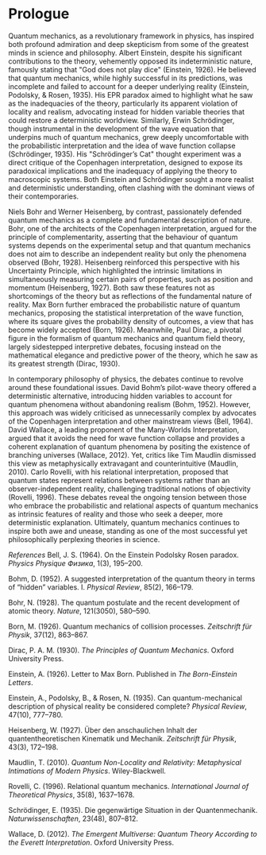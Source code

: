 # Prologue

Quantum mechanics, as a revolutionary framework in physics, has inspired both profound admiration and deep skepticism from some of the greatest minds in science and philosophy. Albert Einstein, despite his significant contributions to the theory, vehemently opposed its indeterministic nature, famously stating that "God does not play dice" (Einstein, 1926). He believed that quantum mechanics, while highly successful in its predictions, was incomplete and failed to account for a deeper underlying reality (Einstein, Podolsky, & Rosen, 1935). His EPR paradox aimed to highlight what he saw as the inadequacies of the theory, particularly its apparent violation of locality and realism, advocating instead for hidden variable theories that could restore a deterministic worldview. Similarly, Erwin Schrödinger, though instrumental in the development of the wave equation that underpins much of quantum mechanics, grew deeply uncomfortable with the probabilistic interpretation and the idea of wave function collapse (Schrödinger, 1935). His "Schrödinger’s Cat" thought experiment was a direct critique of the Copenhagen interpretation, designed to expose its paradoxical implications and the inadequacy of applying the theory to macroscopic systems. Both Einstein and Schrödinger sought a more realist and deterministic understanding, often clashing with the dominant views of their contemporaries.

Niels Bohr and Werner Heisenberg, by contrast, passionately defended quantum mechanics as a complete and fundamental description of nature. Bohr, one of the architects of the Copenhagen interpretation, argued for the principle of complementarity, asserting that the behaviour of quantum systems depends on the experimental setup and that quantum mechanics does not aim to describe an independent reality but only the phenomena observed (Bohr, 1928). Heisenberg reinforced this perspective with his Uncertainty Principle, which highlighted the intrinsic limitations in simultaneously measuring certain pairs of properties, such as position and momentum (Heisenberg, 1927). Both saw these features not as shortcomings of the theory but as reflections of the fundamental nature of reality. Max Born further embraced the probabilistic nature of quantum mechanics, proposing the statistical interpretation of the wave function, where its square gives the probability density of outcomes, a view that has become widely accepted (Born, 1926). Meanwhile, Paul Dirac, a pivotal figure in the formalism of quantum mechanics and quantum field theory, largely sidestepped interpretive debates, focusing instead on the mathematical elegance and predictive power of the theory, which he saw as its greatest strength (Dirac, 1930).

In contemporary philosophy of physics, the debates continue to revolve around these foundational issues. David Bohm’s pilot-wave theory offered a deterministic alternative, introducing hidden variables to account for quantum phenomena without abandoning realism (Bohm, 1952). However, this approach was widely criticised as unnecessarily complex by advocates of the Copenhagen interpretation and other mainstream views (Bell, 1964). David Wallace, a leading proponent of the Many-Worlds Interpretation, argued that it avoids the need for wave function collapse and provides a coherent explanation of quantum phenomena by positing the existence of branching universes (Wallace, 2012). Yet, critics like Tim Maudlin dismissed this view as metaphysically extravagant and counterintuitive (Maudlin, 2010). Carlo Rovelli, with his relational interpretation, proposed that quantum states represent relations between systems rather than an observer-independent reality, challenging traditional notions of objectivity (Rovelli, 1996). These debates reveal the ongoing tension between those who embrace the probabilistic and relational aspects of quantum mechanics as intrinsic features of reality and those who seek a deeper, more deterministic explanation. Ultimately, quantum mechanics continues to inspire both awe and unease, standing as one of the most successful yet philosophically perplexing theories in science.

*References*
Bell, J. S. (1964). On the Einstein Podolsky Rosen paradox. *Physics Physique Физика*, 1(3), 195–200.

Bohm, D. (1952). A suggested interpretation of the quantum theory in terms of “hidden” variables. I. *Physical Review*, 85(2), 166–179.

Bohr, N. (1928). The quantum postulate and the recent development of atomic theory. *Nature*, 121(3050), 580–590.

Born, M. (1926). Quantum mechanics of collision processes. *Zeitschrift für Physik*, 37(12), 863–867.

Dirac, P. A. M. (1930). *The Principles of Quantum Mechanics*. Oxford University Press.

Einstein, A. (1926). Letter to Max Born. Published in *The Born-Einstein Letters*.

Einstein, A., Podolsky, B., & Rosen, N. (1935). Can quantum-mechanical description of physical reality be considered complete? *Physical Review*, 47(10), 777–780.

Heisenberg, W. (1927). Über den anschaulichen Inhalt der quantentheoretischen Kinematik und Mechanik. *Zeitschrift für Physik*, 43(3), 172–198.

Maudlin, T. (2010). *Quantum Non-Locality and Relativity: Metaphysical Intimations of Modern Physics*. Wiley-Blackwell.

Rovelli, C. (1996). Relational quantum mechanics. *International Journal of Theoretical Physics*, 35(8), 1637–1678.

Schrödinger, E. (1935). Die gegenwärtige Situation in der Quantenmechanik. *Naturwissenschaften*, 23(48), 807–812.

Wallace, D. (2012). *The Emergent Multiverse: Quantum Theory According to the Everett Interpretation*. Oxford University Press.

